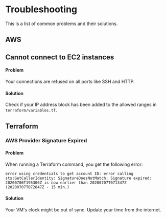 # Troubleshooting

This is a list of common problems and their solutions.


## AWS

## Cannot connect to EC2 instances

#### Problem

Your connections are refused on all ports like SSH and HTTP.

#### Solution

Check if your IP address block has been added to the allowed ranges in `terraform/variables.tf`.


## Terraform

### AWS Provider Signature Expired

#### Problem
When running a Terraform command, you get the following error:
```
error using credentials to get account ID: error calling sts:GetCallerIdentity: SignatureDoesNotMatch: Signature expired: 20200706T195306Z is now earlier than 20200707T071347Z (20200707T072847Z - 15 min.)
```

#### Solution
Your VM's clock might be out of sync. Update your time from the internet.
